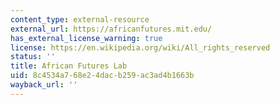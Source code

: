 ```yaml
---
content_type: external-resource
external_url: https://africanfutures.mit.edu/
has_external_license_warning: true
license: https://en.wikipedia.org/wiki/All_rights_reserved
status: ''
title: African Futures Lab
uid: 8c4534a7-68e2-4dac-b259-ac3ad4b1663b
wayback_url: ''
---
```

